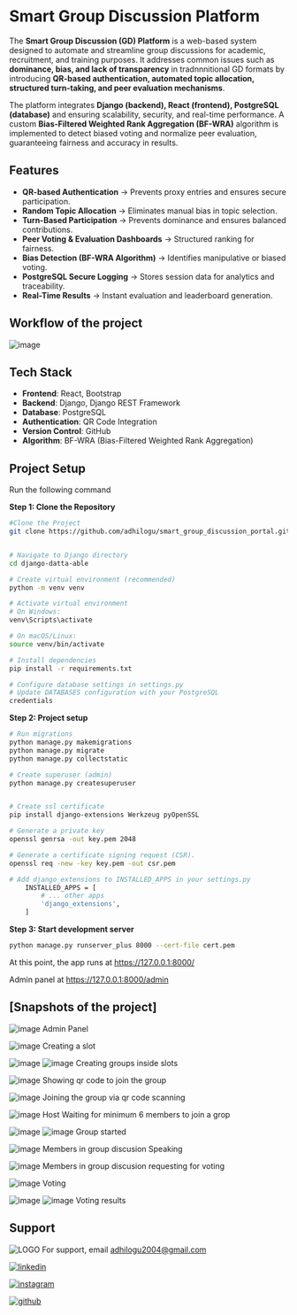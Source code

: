 
# Smart Group Discussion Platform

The **Smart Group Discussion (GD) Platform** is a web-based system designed to automate and streamline group discussions for academic, recruitment, and training purposes. It addresses common issues such as **dominance, bias, and lack of transparency** in tradnnnitional GD formats by introducing **QR-based authentication, automated topic allocation, structured turn-taking, and peer evaluation mechanisms**.  

The platform integrates **Django (backend), React (frontend), PostgreSQL (database)** and ensuring scalability, security, and real-time performance. A custom **Bias-Filtered Weighted Rank Aggregation (BF-WRA)** algorithm is implemented to detect biased voting and normalize peer evaluation, guaranteeing fairness and accuracy in results.  


## Features

- **QR-based Authentication** → Prevents proxy entries and ensures secure participation.  
- **Random Topic Allocation** → Eliminates manual bias in topic selection.  
- **Turn-Based Participation** → Prevents dominance and ensures balanced contributions.  
- **Peer Voting & Evaluation Dashboards** → Structured ranking for fairness.  
- **Bias Detection (BF-WRA Algorithm)** → Identifies manipulative or biased voting.  
- **PostgreSQL Secure Logging** → Stores session data for analytics and traceability.  
- **Real-Time Results** → Instant evaluation and leaderboard generation.  



## Workflow of the project

![image](git-images/wflow.png)


## Tech Stack
- **Frontend**: React, Bootstrap  
- **Backend**: Django, Django REST Framework  
- **Database**: PostgreSQL  
- **Authentication**: QR Code Integration  
- **Version Control**: GitHub  
- **Algorithm**: BF-WRA (Bias-Filtered Weighted Rank Aggregation)  


## Project Setup

Run the following command

**Step 1: Clone the Repository**

```bash
#Clone the Project 
git clone https://github.com/adhilogu/smart_group_discussion_portal.git


# Navigate to Django directory 
cd django-datta-able 

# Create virtual environment (recommended) 
python -m venv venv

# Activate virtual environment
# On Windows:
venv\Scripts\activate

# On macOS/Linux:
source venv/bin/activate

# Install dependencies
pip install -r requirements.txt

# Configure database settings in settings.py
# Update DATABASES configuration with your PostgreSQL
credentials
```

**Step 2: Project setup**
```bash
# Run migrations
python manage.py makemigrations
python manage.py migrate
python manage.py collectstatic
```

```bash
# Create superuser (admin)
python manage.py createsuperuser


# Create ssl certificate
pip install django-extensions Werkzeug pyOpenSSL

# Generate a private key
openssl genrsa -out key.pem 2048

# Generate a certificate signing request (CSR).
openssl req -new -key key.pem -out csr.pem

# Add django_extensions to INSTALLED_APPS in your settings.py
    INSTALLED_APPS = [
        # ... other apps
        'django_extensions',
    ]

```

**Step 3: Start development server**
```bash
python manage.py runserver_plus 8000 --cert-file cert.pem  
```

At this point, the app runs at https://127.0.0.1:8000/

Admin panel at  https://127.0.0.1:8000/admin

## [Snapshots of the project]

![image](git-images/adminpanel.png)
Admin Panel



![image](git-images/slots.png)
Creating a slot

![image](git-images/groups.png)
![image](git-images/creatinggroup.png)
Creating groups inside slots


![image](git-images/qr.png)
Showing qr code to join the group

![image](git-images/cam.png)
Joining the group via qr code scanning

![image](git-images/pause.png)
Host Waiting for minimum 6 members to join a grop


![image](git-images/joining.png)
![image](git-images/joiningstatus.png)
Group started

![image](git-images/speaking.png)
Members in group discusion Speaking

![image](git-images/reqvoting.png)
Members in group discusion requesting for voting


![image](git-images/voting.png)
Voting

![image](git-images/posresult.png)
![image](git-images/negresult.png)
Voting results
## Support
![LOGO](git-images/techsagalogo.png)
For support, email adhilogu2004@gmail.com


[![linkedin](https://img.shields.io/badge/linkedin-0A66C2?style=for-the-badge&logo=linkedin&logoColor=white)](https://www.linkedin.com/in/adithya-loganathan-a47218283/)

[![instagram](https://img.shields.io/badge/instagram-E4405F?style=for-the-badge&logo=instagram&logoColor=white)](https://www.instagram.com/adithyaloganathanh/?hl=en)

[![github](https://img.shields.io/badge/github-181717?style=for-the-badge&logo=github&logoColor=white)](https://github.com/adhilogu)

